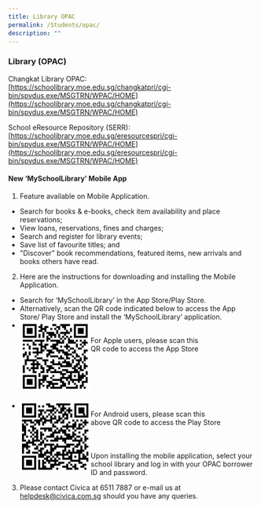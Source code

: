 ```yaml
---
title: Library OPAC
permalink: /Students/opac/
description: ""
---
```

### Library (OPAC)

Changkat Library OPAC: <br>
[https://schoolibrary.moe.edu.sg/changkatpri/cgi-bin/spydus.exe/MSGTRN/WPAC/HOME](https://schoolibrary.moe.edu.sg/changkatpri/cgi-bin/spydus.exe/MSGTRN/WPAC/HOME)

School eResource Repository (SERR): <br>
[https://schoolibrary.moe.edu.sg/eresourcespri/cgi-bin/spydus.exe/MSGTRN/WPAC/HOME](https://schoolibrary.moe.edu.sg/eresourcespri/cgi-bin/spydus.exe/MSGTRN/WPAC/HOME)

#### New ‘MySchoolLibrary’ Mobile App
1. Feature available on Mobile Application.
* Search for books & e-books, check item availability and place reservations;
* View loans, reservations, fines and charges;
* Search and register for library events;
* Save list of favourite titles; and
* "Discover” book recommendations, featured items, new arrivals and books others have read.
2. Here are the instructions for downloading and installing the Mobile Application.
* Search for ‘MySchoolLibrary’ in the App Store/Play Store.
* Alternatively, scan the QR code indicated below to access the App Store/ Play Store and install the ‘MySchoolLibrary’ application.
* <img src="/images/APPLE.png" style="width:30%" align = "left">
For Apple users, please scan this <br> QR code to access the App Store 
<br> <br> <br> <br> <br>
<br>
* <img src="/images/ANDROID.png" style="width:30%" align = "left">
* For Android users, please scan this <bR> above QR code to access the Play Store
<br> <br> <br> <br> 
* Upon installing the mobile application, select your school library and log in with your OPAC borrower ID and password.
3. Please contact Civica at 6511 7887 or e-mail us at [helpdesk@civica.com.sg](helpdesk@civica.com.sg) should you have any queries.